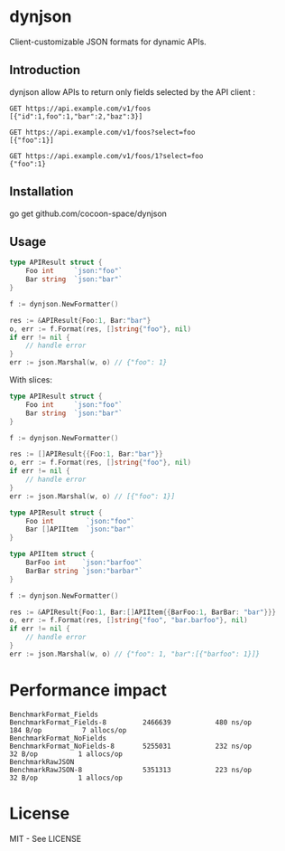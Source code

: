 # dynjson
Client-customizable JSON formats for dynamic APIs.

## Introduction

dynjson allow APIs to return only fields selected by the API client :

```
GET https://api.example.com/v1/foos
[{"id":1,foo":1,"bar":2,"baz":3}]

GET https://api.example.com/v1/foos?select=foo
[{"foo":1}]

GET https://api.example.com/v1/foos/1?select=foo
{"foo":1}
```

## Installation

go get github.com/cocoon-space/dynjson

## Usage

```go
type APIResult struct {
    Foo int     `json:"foo"`
    Bar string  `json:"bar"`
}

f := dynjson.NewFormatter()

res := &APIResult{Foo:1, Bar:"bar"}
o, err := f.Format(res, []string{"foo"}, nil)
if err != nil {
    // handle error
}
err := json.Marshal(w, o) // {"foo": 1}
```

With slices:

```go
type APIResult struct {
    Foo int     `json:"foo"`
    Bar string  `json:"bar"`
}

f := dynjson.NewFormatter()

res := []APIResult{{Foo:1, Bar:"bar"}}
o, err := f.Format(res, []string{"foo"}, nil)
if err != nil {
    // handle error
}
err := json.Marshal(w, o) // [{"foo": 1}]
```


```go
type APIResult struct {
    Foo int        `json:"foo"`
    Bar []APIItem  `json:"bar"`
}

type APIItem struct {
    BarFoo int    `json:"barfoo"`
    BarBar string `json:"barbar"`
}

f := dynjson.NewFormatter()

res := &APIResult{Foo:1, Bar:[]APIItem{{BarFoo:1, BarBar: "bar"}}}
o, err := f.Format(res, []string{"foo", "bar.barfoo"}, nil)
if err != nil {
    // handle error
}
err := json.Marshal(w, o) // {"foo": 1, "bar":[{"barfoo": 1}]}
```

# Performance impact

```
BenchmarkFormat_Fields
BenchmarkFormat_Fields-8     	 2466639	       480 ns/op	     184 B/op	       7 allocs/op
BenchmarkFormat_NoFields
BenchmarkFormat_NoFields-8   	 5255031	       232 ns/op	      32 B/op	       1 allocs/op
BenchmarkRawJSON
BenchmarkRawJSON-8           	 5351313	       223 ns/op	      32 B/op	       1 allocs/op
```

# License

MIT - See LICENSE